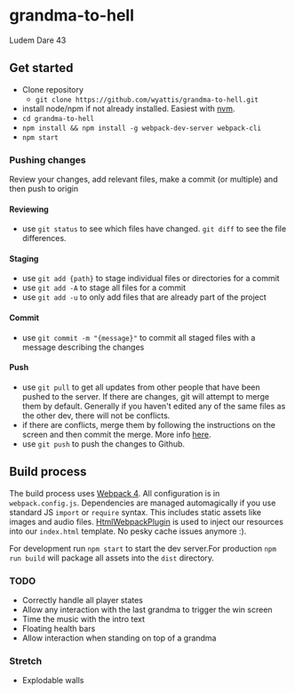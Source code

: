 # grandma-to-hell
Ludem Dare 43

## Get started
- Clone repository
    - `git clone https://github.com/wyattis/grandma-to-hell.git`
- install node/npm if not already installed. Easiest with [nvm](https://github.com/creationix/nvm#installation).
- `cd grandma-to-hell`
- `npm install && npm install -g webpack-dev-server webpack-cli` 
- `npm start`

### Pushing changes
Review your changes, add relevant files, make a commit (or multiple) and then push to origin
#### Reviewing
- use `git status` to see which files have changed. `git diff` to see the file differences.
#### Staging
- use `git add {path}` to stage individual files or directories for a commit
- use `git add -A` to stage all files for a commit
- use `git add -u` to only add files that are already part of the project
#### Commit
- use `git commit -m "{message}"` to commit all staged files with a message describing the changes
#### Push
- use `git pull` to get all updates from other people that have been pushed to the server. 
If there are changes, git will attempt to merge them by default. 
Generally if you haven't edited any of the same files as the other dev, there will not be conflicts.
- if there are conflicts, merge them by following the instructions on the screen and then commit the merge. 
More info [here](https://git-scm.com/docs/git-merge).
- use `git push` to push the changes to Github.


## Build process
The build process uses [Webpack 4](https://webpack.js.org/). All configuration is in `webpack.config.js`. 
Dependencies are managed automagically if you use standard JS `import` or `require` syntax. This includes static assets
like images and audio files. [HtmlWebpackPlugin](https://webpack.js.org/plugins/html-webpack-plugin/) is used to inject
our resources into our `index.html` template. No pesky cache issues anymore :).

For development run `npm start` to start the dev server.For production `npm run build` will package all assets into the 
`dist` directory.


### TODO

- Correctly handle all player states
- Allow any interaction with the last grandma to trigger the win screen
- Time the music with the intro text
- Floating health bars
- Allow interaction when standing on top of a grandma

### Stretch

- Explodable walls